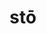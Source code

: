 ---
title: stō
meaning: to stand
ch: ten
pos: verb
inf: stāre
secondppstem: st
infend: āre
conjugation: first
derivative: station
f1: yes
f: yes
ss1: yes
---